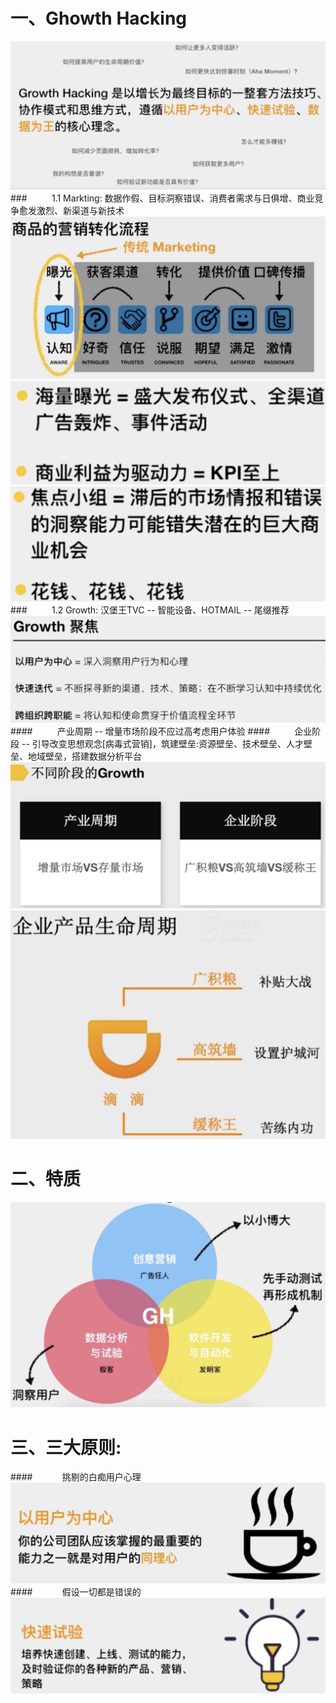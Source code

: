 # 一、Ghowth Hacking
![](/assets/QQ20190720-165916@2x.png)
###&nbsp;&nbsp;&nbsp;&nbsp;&nbsp;&nbsp;&nbsp;&nbsp;&nbsp;&nbsp;1.1 Markting: 数据作假、目标洞察错误、消费者需求与日俱增、商业竞争愈发激烈、新渠道与新技术
![](/assets/QQ20190720-160311@2x.jpg)
![](/assets/QQ20190720-160701@2x.png)
![](/assets/QQ20190720-160922@2x.png)
###&nbsp;&nbsp;&nbsp;&nbsp;&nbsp;&nbsp;&nbsp;&nbsp;&nbsp;&nbsp;1.2 Growth: 汉堡王TVC -- 智能设备、HOTMAIL -- 尾缀推荐
![](/assets/QQ20190720-161950@2x.png)
####&nbsp;&nbsp;&nbsp;&nbsp;&nbsp;&nbsp;&nbsp;&nbsp;&nbsp;&nbsp;产业周期 -- 增量市场阶段不应过高考虑用户体验
####&nbsp;&nbsp;&nbsp;&nbsp;&nbsp;&nbsp;&nbsp;&nbsp;&nbsp;&nbsp;企业阶段 -- 引导改变思想观念[病毒式营销]，筑建壁垒:资源壁垒、技术壁垒、人才壁垒、地域壁垒，搭建数据分析平台
![](/assets/QQ20190720-162331@2x.png)
![](/assets/QQ20190720-163459@2x.png)
# 二、特质
![](/assets/QQ20190720-172306@2x.png)
# 三、三大原则: 
####&nbsp;&nbsp;&nbsp;&nbsp;&nbsp;&nbsp;&nbsp;&nbsp;&nbsp;&nbsp;&nbsp;&nbsp;挑剔的白痴用户心理
![](/assets/QQ20190720-173052@2x.png)
####&nbsp;&nbsp;&nbsp;&nbsp;&nbsp;&nbsp;&nbsp;&nbsp;&nbsp;&nbsp;&nbsp;&nbsp;假设一切都是错误的
![](/assets/QQ20190720-175011@2x.png)












